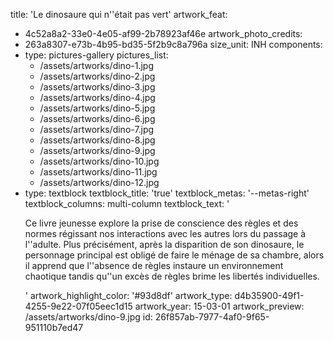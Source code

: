 title: 'Le dinosaure qui n''était pas vert'
artwork_feat:
  - 4c52a8a2-33e0-4e05-af99-2b78923af46e
artwork_photo_credits:
  - 263a8307-e73b-4b95-bd35-5f2b9c8a796a
size_unit: INH
components:
  -
    type: pictures-gallery
    pictures_list:
      - /assets/artworks/dino-1.jpg
      - /assets/artworks/dino-2.jpg
      - /assets/artworks/dino-3.jpg
      - /assets/artworks/dino-4.jpg
      - /assets/artworks/dino-5.jpg
      - /assets/artworks/dino-6.jpg
      - /assets/artworks/dino-7.jpg
      - /assets/artworks/dino-8.jpg
      - /assets/artworks/dino-9.jpg
      - /assets/artworks/dino-10.jpg
      - /assets/artworks/dino-11.jpg
      - /assets/artworks/dino-12.jpg
  -
    type: textblock
    textblock_title: 'true'
    textblock_metas: '--metas-right'
    textblock_columns: multi-column
    textblock_text: '<p>Ce livre jeunesse explore la prise de conscience des règles et des normes régissant nos interactions avec les autres lors du passage à l''adulte. Plus précisément, après la disparition de son dinosaure, le personnage principal est obligé de faire le ménage de sa chambre, alors il apprend que l''absence de règles instaure un environnement chaotique tandis qu''un excès de règles brime les libertés individuelles.</p>'
artwork_highlight_color: '#93d8df'
artwork_type: d4b35900-49f1-4255-9e22-07f05eec1d15
artwork_year: 15-03-01
artwork_preview: /assets/artworks/dino-9.jpg
id: 26f857ab-7977-4af0-9f65-951110b7ed47
